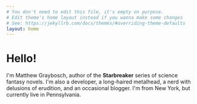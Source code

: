 ```yaml
---
# You don't need to edit this file, it's empty on purpose.
# Edit theme's home layout instead if you wanna make some changes
# See: https://jekyllrb.com/docs/themes/#overriding-theme-defaults
layout: home
---
```

# Hello!

I'm Matthew Graybosch, author of the **Starbreaker** series of science fantasy novels. I'm also a developer, a long-haired metalhead, a nerd with delusions of erudition, and an occasional blogger. I'm from New York, but currently live in Pennsylvania.